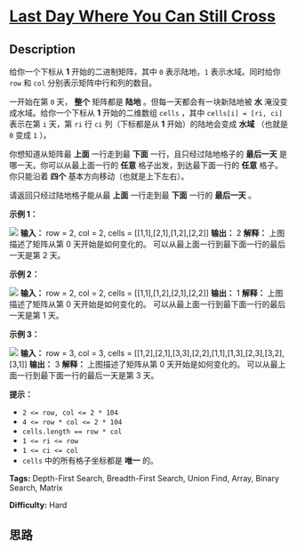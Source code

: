 # [Last Day Where You Can Still Cross][title]

## Description

给你一个下标从 **1**  开始的二进制矩阵，其中 `0` 表示陆地，`1` 表示水域。同时给你 `row` 和 `col` 分别表示矩阵中行和列的数目。

一开始在第 `0` 天， **整个**  矩阵都是  **陆地**  。但每一天都会有一块新陆地被  **水**  淹没变成水域。给你一个下标从
**1**  开始的二维数组 `cells` ，其中 `cells[i] = [ri, ci]` 表示在第 `i` 天，第 `ri` 行 `ci`
列（下标都是从 **1**  开始）的陆地会变成 **水域**  （也就是 `0` 变成 `1` ）。

你想知道从矩阵最 **上面**  一行走到最 **下面**  一行，且只经过陆地格子的 **最后一天**  是哪一天。你可以从最上面一行的  **任意**
格子出发，到达最下面一行的  **任意**  格子。你只能沿着  **四个**  基本方向移动（也就是上下左右）。

请返回只经过陆地格子能从最 **上面**  一行走到最 **下面**  一行的 **最后一天**  。



**示例 1：**

![](https://assets.leetcode.com/uploads/2021/07/27/1.png)
            **输入：** row = 2, col = 2, cells = [[1,1],[2,1],[1,2],[2,2]]    **输出：** 2    **解释：** 上图描述了矩阵从第 0 天开始是如何变化的。    可以从最上面一行到最下面一行的最后一天是第 2 天。    

**示例 2：**

![](https://assets.leetcode.com/uploads/2021/07/27/2.png)
            **输入：** row = 2, col = 2, cells = [[1,1],[1,2],[2,1],[2,2]]    **输出：** 1    **解释：** 上图描述了矩阵从第 0 天开始是如何变化的。    可以从最上面一行到最下面一行的最后一天是第 1 天。    

**示例 3：**

![](https://assets.leetcode.com/uploads/2021/07/27/3.png)
            **输入：** row = 3, col = 3, cells = [[1,2],[2,1],[3,3],[2,2],[1,1],[1,3],[2,3],[3,2],[3,1]]    **输出：** 3    **解释：** 上图描述了矩阵从第 0 天开始是如何变化的。    可以从最上面一行到最下面一行的最后一天是第 3 天。    



**提示：**

  * `2 <= row, col <= 2 * 104`
  * `4 <= row * col <= 2 * 104`
  * `cells.length == row * col`
  * `1 <= ri <= row`
  * `1 <= ci <= col`
  * `cells` 中的所有格子坐标都是 **唯一**  的。


**Tags:** Depth-First Search, Breadth-First Search, Union Find, Array, Binary Search, Matrix

**Difficulty:** Hard

## 思路

[title]: https://leetcode-cn.com/problems/last-day-where-you-can-still-cross
